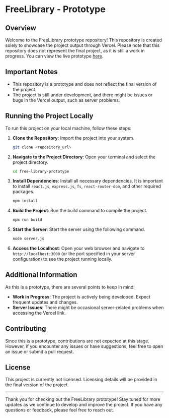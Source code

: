 # FreeLibrary - Prototype

## Overview

Welcome to the FreeLibrary prototype repository! This repository is created solely to showcase the project output through Vercel. Please note that this repository does not represent the final project, as it is still a work in progress. You can view the live prototype [here](https://free-library-prototype.vercel.app/).

## Important Notes

- This repository is a prototype and does not reflect the final version of the project.
- The project is still under development, and there might be issues or bugs in the Vercel output, such as server problems.

## Running the Project Locally

To run this project on your local machine, follow these steps:

1. **Clone the Repository**: Import the project into your system.
    ```bash
    git clone <repository_url>
    ```

2. **Navigate to the Project Directory**: Open your terminal and select the project directory.
    ```bash
    cd free-library-prototype
    ```

3. **Install Dependencies**: Install all necessary dependencies. It is important to install `react.js`, `express.js`, `fs`, `react-router-dom`, and other required packages.
    ```bash
    npm install
    ```

4. **Build the Project**: Run the build command to compile the project.
    ```bash
    npm run build
    ```

5. **Start the Server**: Start the server using the following command.
    ```bash
    node server.js
    ```

6. **Access the Localhost**: Open your web browser and navigate to `http://localhost:3000` (or the port specified in your server configuration) to see the project running locally.


## Additional Information

As this is a prototype, there are several points to keep in mind:

- **Work in Progress**: The project is actively being developed. Expect frequent updates and changes.
- **Server Issues**: There might be occasional server-related problems when accessing the Vercel link.

## Contributing

Since this is a prototype, contributions are not expected at this stage. However, if you encounter any issues or have suggestions, feel free to open an issue or submit a pull request.

## License

This project is currently not licensed. Licensing details will be provided in the final version of the project.

---

Thank you for checking out the FreeLibrary prototype! Stay tuned for more updates as we continue to develop and improve the project. If you have any questions or feedback, please feel free to reach out.
